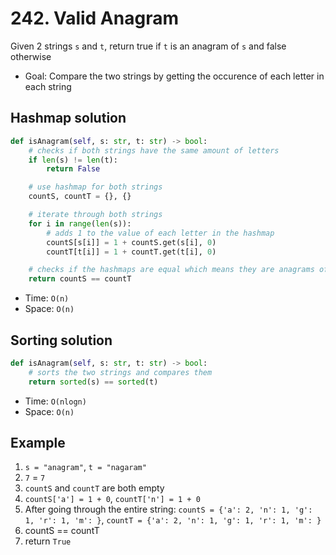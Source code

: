 # 242. Valid Anagram

Given 2 strings `s` and `t`, return true if `t` is an anagram of `s` and false otherwise

- Goal: Compare the two strings by getting the occurence of each letter in each string

## Hashmap solution

```python
def isAnagram(self, s: str, t: str) -> bool:
    # checks if both strings have the same amount of letters
    if len(s) != len(t):
        return False

    # use hashmap for both strings
    countS, countT = {}, {}

    # iterate through both strings
    for i in range(len(s)):
        # adds 1 to the value of each letter in the hashmap
        countS[s[i]] = 1 + countS.get(s[i], 0)
        countT[t[i]] = 1 + countT.get(t[i], 0)

    # checks if the hashmaps are equal which means they are anagrams of each other
    return countS == countT
```

- Time: `O(n)`
- Space: `O(n)`

## Sorting solution

```python
def isAnagram(self, s: str, t: str) -> bool:
    # sorts the two strings and compares them
    return sorted(s) == sorted(t)
```

- Time: `O(nlogn)`
- Space: `O(n)`

## Example

1. `s = "anagram"`, `t = "nagaram"`
2. `7` = `7`
3. `countS` and `countT` are both empty
4. `countS['a'] = 1 + 0`, `countT['n'] = 1 + 0`
5. After going through the entire string: `countS = {'a': 2, 'n': 1, 'g': 1, 'r': 1, 'm': }`, `countT = {'a': 2, 'n': 1, 'g': 1, 'r': 1, 'm': }`
6. countS == countT
7. return `True`
